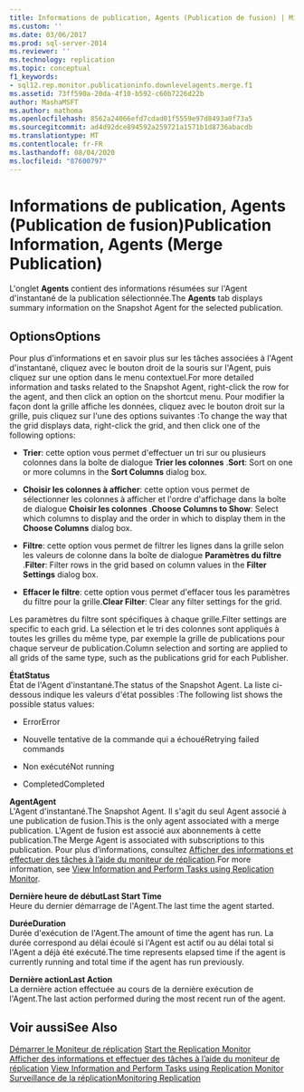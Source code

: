 ```yaml
---
title: Informations de publication, Agents (Publication de fusion) | Microsoft Docs
ms.custom: ''
ms.date: 03/06/2017
ms.prod: sql-server-2014
ms.reviewer: ''
ms.technology: replication
ms.topic: conceptual
f1_keywords:
- sql12.rep.monitor.publicationinfo.downlevelagents.merge.f1
ms.assetid: 73ff590a-20da-4f10-b592-c60b7226d22b
author: MashaMSFT
ms.author: mathoma
ms.openlocfilehash: 8562a24066efd7cdad01f5559e97d8493a0f73a5
ms.sourcegitcommit: ad4d92dce894592a259721a1571b1d8736abacdb
ms.translationtype: MT
ms.contentlocale: fr-FR
ms.lasthandoff: 08/04/2020
ms.locfileid: "87600797"
---
```

# <a name="publication-information-agents-merge-publication"></a><span data-ttu-id="79710-102">Informations de publication, Agents (Publication de fusion)</span><span class="sxs-lookup"><span data-stu-id="79710-102">Publication Information, Agents (Merge Publication)</span></span>
  <span data-ttu-id="79710-103">L'onglet **Agents** contient des informations résumées sur l'Agent d'instantané de la publication sélectionnée.</span><span class="sxs-lookup"><span data-stu-id="79710-103">The **Agents** tab displays summary information on the Snapshot Agent for the selected publication.</span></span>  
  
## <a name="options"></a><span data-ttu-id="79710-104">Options</span><span class="sxs-lookup"><span data-stu-id="79710-104">Options</span></span>  
 <span data-ttu-id="79710-105">Pour plus d'informations et en savoir plus sur les tâches associées à l'Agent d'instantané, cliquez avec le bouton droit de la souris sur l'Agent, puis cliquez sur une option dans le menu contextuel.</span><span class="sxs-lookup"><span data-stu-id="79710-105">For more detailed information and tasks related to the Snapshot Agent, right-click the row for the agent, and then click an option on the shortcut menu.</span></span> <span data-ttu-id="79710-106">Pour modifier la façon dont la grille affiche les données, cliquez avec le bouton droit sur la grille, puis cliquez sur l'une des options suivantes :</span><span class="sxs-lookup"><span data-stu-id="79710-106">To change the way that the grid displays data, right-click the grid, and then click one of the following options:</span></span>  
  
-   <span data-ttu-id="79710-107">**Trier**: cette option vous permet d'effectuer un tri sur ou plusieurs colonnes dans la boîte de dialogue **Trier les colonnes** .</span><span class="sxs-lookup"><span data-stu-id="79710-107">**Sort**: Sort on one or more columns in the **Sort Columns** dialog box.</span></span>  
  
-   <span data-ttu-id="79710-108">**Choisir les colonnes à afficher**: cette option vous permet de sélectionner les colonnes à afficher et l'ordre d'affichage dans la boîte de dialogue **Choisir les colonnes** .</span><span class="sxs-lookup"><span data-stu-id="79710-108">**Choose Columns to Show**: Select which columns to display and the order in which to display them in the **Choose Columns** dialog box.</span></span>  
  
-   <span data-ttu-id="79710-109">**Filtre**: cette option vous permet de filtrer les lignes dans la grille selon les valeurs de colonne dans la boîte de dialogue **Paramètres du filtre** .</span><span class="sxs-lookup"><span data-stu-id="79710-109">**Filter**: Filter rows in the grid based on column values in the **Filter Settings** dialog box.</span></span>  
  
-   <span data-ttu-id="79710-110">**Effacer le filtre**: cette option vous permet d'effacer tous les paramètres du filtre pour la grille.</span><span class="sxs-lookup"><span data-stu-id="79710-110">**Clear Filter**: Clear any filter settings for the grid.</span></span>  
  
 <span data-ttu-id="79710-111">Les paramètres du filtre sont spécifiques à chaque grille.</span><span class="sxs-lookup"><span data-stu-id="79710-111">Filter settings are specific to each grid.</span></span> <span data-ttu-id="79710-112">La sélection et le tri des colonnes sont appliqués à toutes les grilles du même type, par exemple la grille de publications pour chaque serveur de publication.</span><span class="sxs-lookup"><span data-stu-id="79710-112">Column selection and sorting are applied to all grids of the same type, such as the publications grid for each Publisher.</span></span>  
  
 <span data-ttu-id="79710-113">**État**</span><span class="sxs-lookup"><span data-stu-id="79710-113">**Status**</span></span>  
 <span data-ttu-id="79710-114">État de l'Agent d'instantané.</span><span class="sxs-lookup"><span data-stu-id="79710-114">The status of the Snapshot Agent.</span></span> <span data-ttu-id="79710-115">La liste ci-dessous indique les valeurs d'état possibles :</span><span class="sxs-lookup"><span data-stu-id="79710-115">The following list shows the possible status values:</span></span>  
  
-   <span data-ttu-id="79710-116">Error</span><span class="sxs-lookup"><span data-stu-id="79710-116">Error</span></span>  
  
-   <span data-ttu-id="79710-117">Nouvelle tentative de la commande qui a échoué</span><span class="sxs-lookup"><span data-stu-id="79710-117">Retrying failed commands</span></span>  
  
-   <span data-ttu-id="79710-118">Non exécuté</span><span class="sxs-lookup"><span data-stu-id="79710-118">Not running</span></span>  
  
-   <span data-ttu-id="79710-119">Completed</span><span class="sxs-lookup"><span data-stu-id="79710-119">Completed</span></span>  
  
 <span data-ttu-id="79710-120">**Agent**</span><span class="sxs-lookup"><span data-stu-id="79710-120">**Agent**</span></span>  
 <span data-ttu-id="79710-121">L'Agent d'instantané.</span><span class="sxs-lookup"><span data-stu-id="79710-121">The Snapshot Agent.</span></span> <span data-ttu-id="79710-122">Il s'agit du seul Agent associé à une publication de fusion.</span><span class="sxs-lookup"><span data-stu-id="79710-122">This is the only agent associated with a merge publication.</span></span> <span data-ttu-id="79710-123">L'Agent de fusion est associé aux abonnements à cette publication.</span><span class="sxs-lookup"><span data-stu-id="79710-123">The Merge Agent is associated with subscriptions to this publication.</span></span> <span data-ttu-id="79710-124">Pour plus d’informations, consultez [Afficher des informations et effectuer des tâches à l’aide du moniteur de réplication](monitor/view-information-and-perform-tasks-replication-monitor.md).</span><span class="sxs-lookup"><span data-stu-id="79710-124">For more information, see [View Information and Perform Tasks using Replication Monitor](monitor/view-information-and-perform-tasks-replication-monitor.md).</span></span>  
  
 <span data-ttu-id="79710-125">**Dernière heure de début**</span><span class="sxs-lookup"><span data-stu-id="79710-125">**Last Start Time**</span></span>  
 <span data-ttu-id="79710-126">Heure du dernier démarrage de l'Agent.</span><span class="sxs-lookup"><span data-stu-id="79710-126">The last time the agent started.</span></span>  
  
 <span data-ttu-id="79710-127">**Durée**</span><span class="sxs-lookup"><span data-stu-id="79710-127">**Duration**</span></span>  
 <span data-ttu-id="79710-128">Durée d'exécution de l'Agent.</span><span class="sxs-lookup"><span data-stu-id="79710-128">The amount of time the agent has run.</span></span> <span data-ttu-id="79710-129">La durée correspond au délai écoulé si l'Agent est actif ou au délai total si l'Agent a déjà été exécuté.</span><span class="sxs-lookup"><span data-stu-id="79710-129">The time represents elapsed time if the agent is currently running and total time if the agent has run previously.</span></span>  
  
 <span data-ttu-id="79710-130">**Dernière action**</span><span class="sxs-lookup"><span data-stu-id="79710-130">**Last Action**</span></span>  
 <span data-ttu-id="79710-131">La dernière action effectuée au cours de la dernière exécution de l'Agent.</span><span class="sxs-lookup"><span data-stu-id="79710-131">The last action performed during the most recent run of the agent.</span></span>  
  
## <a name="see-also"></a><span data-ttu-id="79710-132">Voir aussi</span><span class="sxs-lookup"><span data-stu-id="79710-132">See Also</span></span>  
 <span data-ttu-id="79710-133">[Démarrer le Moniteur de réplication](monitor/start-the-replication-monitor.md) </span><span class="sxs-lookup"><span data-stu-id="79710-133">[Start the Replication Monitor](monitor/start-the-replication-monitor.md) </span></span>  
 <span data-ttu-id="79710-134">[Afficher des informations et effectuer des tâches à l’aide du moniteur de réplication](monitor/view-information-and-perform-tasks-replication-monitor.md) </span><span class="sxs-lookup"><span data-stu-id="79710-134">[View Information and Perform Tasks using Replication Monitor](monitor/view-information-and-perform-tasks-replication-monitor.md) </span></span>  
 [<span data-ttu-id="79710-135">Surveillance de la réplication</span><span class="sxs-lookup"><span data-stu-id="79710-135">Monitoring Replication</span></span>](monitoring-replication.md)  
  
  
